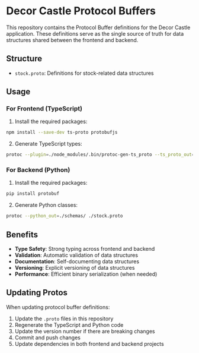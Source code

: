 # Decor Castle Protocol Buffers

This repository contains the Protocol Buffer definitions for the Decor Castle application. These definitions serve as the single source of truth for data structures shared between the frontend and backend.

## Structure

- `stock.proto`: Definitions for stock-related data structures

## Usage

### For Frontend (TypeScript)

1. Install the required packages:

```bash
npm install --save-dev ts-proto protobufjs
```

2. Generate TypeScript types:

```bash
protoc --plugin=./node_modules/.bin/protoc-gen-ts_proto --ts_proto_out=./src/types/ ./stock.proto
```

### For Backend (Python)

1. Install the required packages:

```bash
pip install protobuf
```

2. Generate Python classes:

```bash
protoc --python_out=./schemas/ ./stock.proto
```

## Benefits

- **Type Safety**: Strong typing across frontend and backend
- **Validation**: Automatic validation of data structures
- **Documentation**: Self-documenting data structures
- **Versioning**: Explicit versioning of data structures
- **Performance**: Efficient binary serialization (when needed)

## Updating Protos

When updating protocol buffer definitions:

1. Update the `.proto` files in this repository
2. Regenerate the TypeScript and Python code
3. Update the version number if there are breaking changes
4. Commit and push changes
5. Update dependencies in both frontend and backend projects

